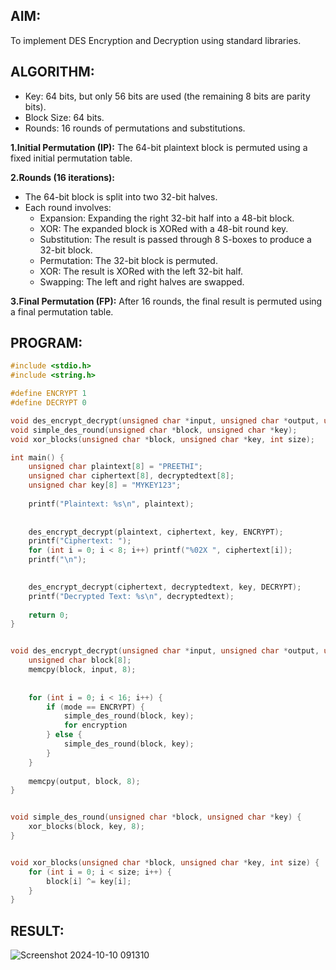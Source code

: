 ## AIM:
To implement DES Encryption and Decryption using standard libraries.
## ALGORITHM:
* Key: 64 bits, but only 56 bits are used (the remaining 8 bits are parity bits).<br>
* Block Size: 64 bits.<br>
* Rounds: 16 rounds of permutations and substitutions.


__1.Initial Permutation (IP):__ The 64-bit plaintext block is permuted using a fixed initial permutation table.<br>

__2.Rounds (16 iterations):__
<br>
* The 64-bit block is split into two 32-bit halves.<br>
* Each round involves:<br>
   * Expansion: Expanding the right 32-bit half into a 48-bit block.<br>
   * XOR: The expanded block is XORed with a 48-bit round key.<br>
   * Substitution: The result is passed through 8 S-boxes to produce a 32-bit block.<br>
   * Permutation: The 32-bit block is permuted.<br>
   * XOR: The result is XORed with the left 32-bit half.<br>
   * Swapping: The left and right halves are swapped.

__3.Final Permutation (FP):__ After 16 rounds, the final result is permuted using a final permutation table.

## PROGRAM:
```c
#include <stdio.h>
#include <string.h>

#define ENCRYPT 1
#define DECRYPT 0

void des_encrypt_decrypt(unsigned char *input, unsigned char *output, unsigned char *key, int mode);
void simple_des_round(unsigned char *block, unsigned char *key);
void xor_blocks(unsigned char *block, unsigned char *key, int size);

int main() {
    unsigned char plaintext[8] = "PREETHI";   
    unsigned char ciphertext[8], decryptedtext[8];
    unsigned char key[8] = "MYKEY123";         
    
    printf("Plaintext: %s\n", plaintext);
    
   
    des_encrypt_decrypt(plaintext, ciphertext, key, ENCRYPT);
    printf("Ciphertext: ");
    for (int i = 0; i < 8; i++) printf("%02X ", ciphertext[i]);
    printf("\n");
    

    des_encrypt_decrypt(ciphertext, decryptedtext, key, DECRYPT);
    printf("Decrypted Text: %s\n", decryptedtext);
    
    return 0;
}


void des_encrypt_decrypt(unsigned char *input, unsigned char *output, unsigned char *key, int mode) {
    unsigned char block[8];
    memcpy(block, input, 8);  
    
    
    for (int i = 0; i < 16; i++) {
        if (mode == ENCRYPT) {
            simple_des_round(block, key);  
            for encryption
        } else {
            simple_des_round(block, key);  
        }
    }
    
    memcpy(output, block, 8);  
}


void simple_des_round(unsigned char *block, unsigned char *key) {
    xor_blocks(block, key, 8);  
}


void xor_blocks(unsigned char *block, unsigned char *key, int size) {
    for (int i = 0; i < size; i++) {
        block[i] ^= key[i];   
    }
}
```

## RESULT:
![Screenshot 2024-10-10 091310](https://github.com/user-attachments/assets/8dc8edbc-fd3f-44b6-a314-c1ac5746933a)

